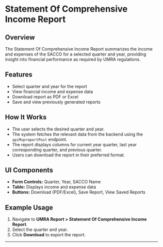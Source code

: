 # Statement Of Comprehensive Income Report

## Overview
The Statement Of Comprehensive Income Report summarizes the income and expenses of the SACCO for a selected quarter and year, providing insight into financial performance as required by UMRA regulations.

## Features
- Select quarter and year for the report
- View financial income and expense data
- Download report as PDF or Excel
- Save and view previously generated reports

## How It Works
- The user selects the desired quarter and year.
- The system fetches the relevant data from the backend using the `apiMspreportPost` endpoint.
- The report displays columns for current year quarter, last year corresponding quarter, and previous quarter.
- Users can download the report in their preferred format.

## UI Components
- **Form Controls:** Quarter, Year, SACCO Name
- **Table:** Displays income and expense data
- **Buttons:** Download (PDF/Excel), Save Report, View Saved Reports

## Example Usage
1. Navigate to **UMRA Report > Statement Of Comprehensive Income Report**.
2. Select the quarter and year.
3. Click **Download** to export the report.

--- 